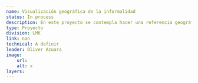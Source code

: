 ```yaml
---
name: Visualización geográfica de la informalidad
status: In process
description: En este proyecto se contempla hacer una referencia geográfica de la ubicación de empleos (formales e informales) de las principales ciudades de América Latina que cuente con datos georreferenciados.  
type: Proyecto
division: LMK
link: nan
technical: A definir
leader: Oliver Azuara
image: 
    url: 
    alt: x
layers:
---
```

    